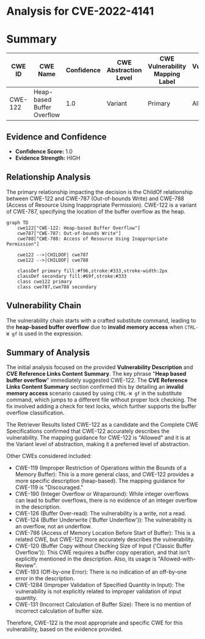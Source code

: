 # Analysis for CVE-2022-4141

# Summary
| CWE ID | CWE Name | Confidence | CWE Abstraction Level | CWE Vulnerability Mapping Label | CWE-Vulnerability Mapping Notes |
|---|---|---|---|---|---|
| CWE-122 | Heap-based Buffer Overflow | 1.0 | Variant | Primary | Allowed |

## Evidence and Confidence

*   **Confidence Score:** 1.0
*   **Evidence Strength:** HIGH

## Relationship Analysis
The primary relationship impacting the decision is the ChildOf relationship between CWE-122 and CWE-787 (Out-of-bounds Write) and CWE-788 (Access of Resource Using Inappropriate Permission). CWE-122 is a variant of CWE-787, specifying the location of the buffer overflow as the heap.

```mermaid
graph TD
    cwe122["CWE-122: Heap-based Buffer Overflow"]
    cwe787["CWE-787: Out-of-bounds Write"]
    cwe788["CWE-788: Access of Resource Using Inappropriate Permission"]
    
    cwe122 -->|CHILDOF| cwe787
    cwe122 -->|CHILDOF| cwe788
    
    classDef primary fill:#f96,stroke:#333,stroke-width:2px
    classDef secondary fill:#69f,stroke:#333
    class cwe122 primary
    class cwe787,cwe788 secondary
```

## Vulnerability Chain
The vulnerability chain starts with a crafted substitute command, leading to the **heap-based buffer overflow** due to **invalid memory access** when `CTRL-W gf` is used in the expression.

## Summary of Analysis
The initial analysis focused on the provided **Vulnerability Description** and **CVE Reference Links Content Summary**. The key phrase "**Heap based buffer overflow**" immediately suggested CWE-122. The **CVE Reference Links Content Summary** section confirmed this by detailing an **invalid memory access** scenario caused by using `CTRL-W gf` in the substitute command, which jumps to a different file without proper lock checking. The fix involved adding a check for text locks, which further supports the buffer overflow classification.

The Retriever Results listed CWE-122 as a candidate and the Complete CWE Specifications confirmed that CWE-122 accurately describes the vulnerability. The mapping guidance for CWE-122 is "Allowed" and it is at the Variant level of abstraction, making it a preferred level of abstraction.

Other CWEs considered included:

*   CWE-119 (Improper Restriction of Operations within the Bounds of a Memory Buffer): This is a more general class, and CWE-122 provides a more specific description (heap-based). The mapping guidance for CWE-119 is "Discouraged."
*   CWE-190 (Integer Overflow or Wraparound): While integer overflows can lead to buffer overflows, there is no evidence of an integer overflow in the description.
*   CWE-126 (Buffer Over-read): The vulnerability is a write, not a read.
*   CWE-124 (Buffer Underwrite ('Buffer Underflow')): The vulnerability is an overflow, not an underflow.
*   CWE-786 (Access of Memory Location Before Start of Buffer): This is a related CWE, but CWE-122 more accurately describes the vulnerability.
*   CWE-120 (Buffer Copy without Checking Size of Input ('Classic Buffer Overflow')): This CWE requires a buffer copy operation, and that isn't explicitly mentioned in the description. Also, its usage is "Allowed-with-Review".
*   CWE-193 (Off-by-one Error): There is no indication of an off-by-one error in the description.
*   CWE-1284 (Improper Validation of Specified Quantity in Input): The vulnerability is not explicitly related to improper validation of input quantity.
*   CWE-131 (Incorrect Calculation of Buffer Size): There is no mention of incorrect calculation of buffer size.

Therefore, CWE-122 is the most appropriate and specific CWE for this vulnerability, based on the evidence provided.